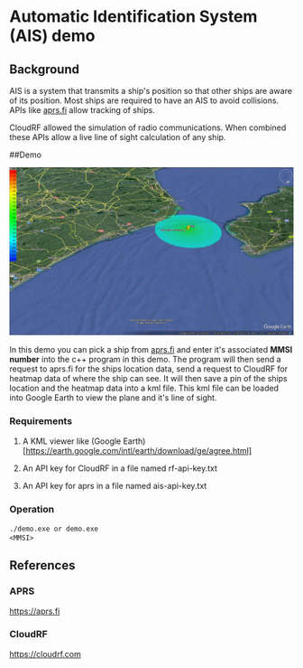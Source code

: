 # Automatic Identification System (AIS) demo

## Background

AIS is a system that transmits a ship's position so that other ships are aware of its position. Most ships are required to have an AIS to avoid collisions. APIs like [aprs.fi](https://aprs.fi) allow tracking of ships.

CloudRF allowed the simulation of radio communications. When combined these APIs allow a live line of sight calculation of any ship.

##Demo

![DEMO](demo.jpg)

In this demo you can pick a ship from [aprs.fi](https://aprs.fi) and enter it's associated **MMSI number** into the c++ program in this demo. The program will then send a request to aprs.fi for the ships location data, send a request to CloudRF for heatmap data of where the ship can see. It will then save a pin of the ships location and the heatmap data into a kml file. This kml file can be loaded into Google Earth to view the plane and it's line of sight.

### Requirements

1. A KML viewer like (Google Earth)[https://earth.google.com/intl/earth/download/ge/agree.html]

2. An API key for CloudRF in a file named rf-api-key.txt

3. An API key for aprs in a file named ais-api-key.txt

### Operation

	./demo.exe or demo.exe
	<MMSI>
	
## References

### APRS

https://aprs.fi

### CloudRF

https://cloudrf.com
